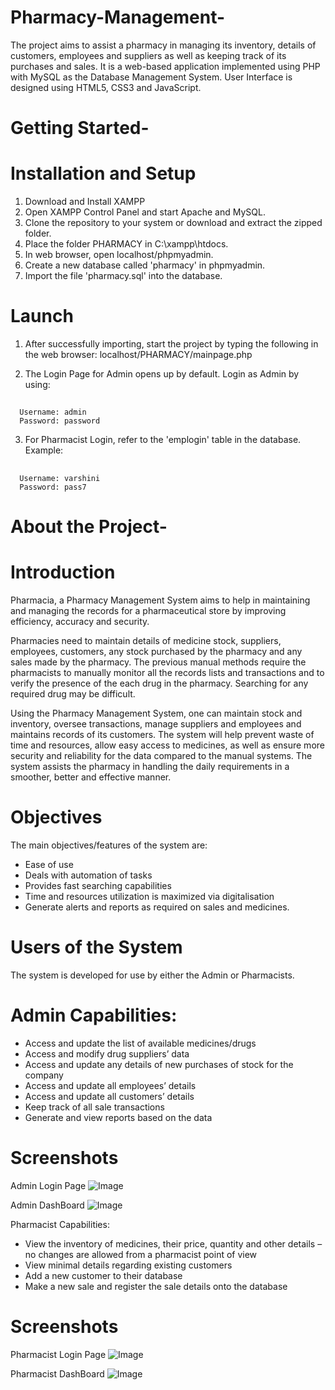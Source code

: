 # Pharmacy-Management-
The project aims to assist a pharmacy in managing its inventory, details of customers, employees and suppliers as well as keeping track of its purchases and sales. It is a web-based application implemented using PHP with MySQL as the Database Management System. User Interface is designed using HTML5, CSS3 and JavaScript.

# Getting Started-
# Installation and Setup
1. Download and Install XAMPP
2. Open XAMPP Control Panel and start Apache and MySQL.
3. Clone the repository to your system or download and extract the zipped folder.
4. Place the folder PHARMACY in C:\xampp\htdocs.
5. In web browser, open localhost/phpmyadmin.
6. Create a new database called 'pharmacy' in phpmyadmin.
7. Import the file 'pharmacy.sql' into the database.

# Launch
1. After successfully importing, start the project by typing the following in the web browser: localhost/PHARMACY/mainpage.php
   
2. The Login Page for Admin opens up by default. Login as Admin by using:
##
      Username: admin
      Password: password   
3. For Pharmacist Login, refer to the 'emplogin' table in the database. Example:
##
      Username: varshini
      Password: pass7

# About the Project-
# Introduction
Pharmacia, a Pharmacy Management System aims to help in maintaining and managing the records for a pharmaceutical store by improving efficiency, accuracy and security.

Pharmacies need to maintain details of medicine stock, suppliers, employees, customers, any stock purchased by the pharmacy and any sales made by the pharmacy. The previous manual methods require the pharmacists to manually monitor all the records lists and transactions and to verify the presence of the each drug in the pharmacy. Searching for any required drug may be difficult.

Using the Pharmacy Management System, one can maintain stock and inventory, oversee transactions, manage suppliers and employees and maintains records of its customers. The system will help prevent waste of time and resources, allow easy access to medicines, as well as ensure more security and reliability for the data compared to the manual systems. The system assists the pharmacy in handling the daily requirements in a smoother, better and effective manner.

# Objectives
The main objectives/features of the system are:

* Ease of use
* Deals with automation of tasks
* Provides fast searching capabilities
* Time and resources utilization is maximized via digitalisation
* Generate alerts and reports as required on sales and medicines.

# Users of the System
The system is developed for use by either the Admin or Pharmacists.

# Admin Capabilities:
* Access and update the list of available medicines/drugs
* Access and modify drug suppliers’ data
* Access and update any details of new purchases of stock for the company
* Access and update all employees’ details
* Access and update all customers’ details
* Keep track of all sale transactions
* Generate and view reports based on the data

# Screenshots
Admin Login Page
![Image](https://github.com/user-attachments/assets/06b96d71-e8cf-43ea-8c0d-203f67411c7c) 

Admin DashBoard
![Image](https://github.com/user-attachments/assets/4de9bfce-7c0b-454d-b865-65542cb80028) 

Pharmacist Capabilities:
* View the inventory of medicines, their price, quantity and other details – no changes are allowed from a pharmacist point of view
* View minimal details regarding existing customers
* Add a new customer to their database
* Make a new sale and register the sale details onto the database

# Screenshots
Pharmacist Login Page
![Image](https://github.com/user-attachments/assets/5f8ae6cf-0fef-4e7a-8de8-3d00c5e8b819) 

Pharmacist DashBoard
![Image](https://github.com/user-attachments/assets/8844753f-83fb-45a2-b649-1c3565f638bd) 

